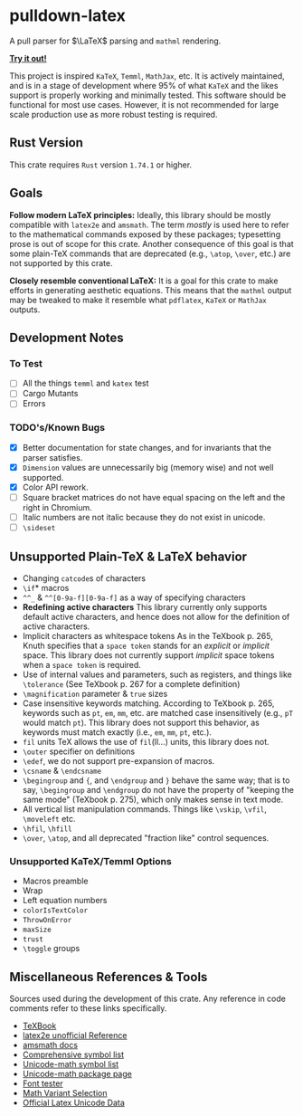 # pulldown-latex

A pull parser for $\LaTeX$ parsing and `mathml` rendering.

[__Try it out!__](https://carloskiki.github.io/pulldown-latex/)

This project is inspired `KaTeX`, `Temml`, `MathJax`, etc. It is actively maintained, and is in a stage of development where
95% of what `KaTeX` and the likes support is properly working and minimally tested. This software
should be functional for most use cases. However, it is not recommended for large scale production
use as more robust testing is required.

## Rust Version

This crate requires `Rust` version `1.74.1` or higher.

## Goals

__Follow modern LaTeX principles:__
Ideally, this library should be mostly compatible with `latex2e` and `amsmath`. The term
_mostly_ is used here to refer to the mathematical commands exposed by these packages; typesetting prose
is out of scope for this crate. Another consequence of this goal is that some plain-TeX commands that
are deprecated (e.g., `\atop`, `\over`, etc.) are not supported by this crate.

__Closely resemble conventional LaTeX:__
It is a goal for this crate to make efforts in generating aesthetic equations. This means that
the `mathml` output may be tweaked to make it resemble what `pdflatex`, `KaTeX` or `MathJax` outputs.

## Development Notes

### To Test
- [ ] All the things `temml` and `katex` test
- [ ] Cargo Mutants
- [ ] Errors

### TODO's/Known Bugs
- [x] Better documentation for state changes, and for invariants that the parser satisfies.
- [x] `Dimension` values are unnecessarily big (memory wise) and not well supported.
- [x] Color API rework.
- [ ] Square bracket matrices do not have equal spacing on the left and the right in Chromium.
- [ ] Italic numbers are not italic because they do not exist in unicode.
- [ ] `\sideset`

## Unsupported Plain-TeX & LaTeX behavior

- Changing `catcode`s of characters
- `\if`* macros
- `^^_` & `^^[0-9a-f][0-9a-f]` as a way of specifying characters
- __Redefining active characters__
    This library currently only supports default active characters, and hence does not allow for the 
    definition of active characters.
- Implicit characters as whitespace tokens
    As in the TeXbook p. 265, Knuth specifies that a `space token` stands for an _explicit_ or _implicit_
    space. This library does not currently support _implicit_ space tokens when a `space token` is required.
- Use of internal values and parameters, such as registers, and things like `\tolerance`
    (See TeXbook p. 267 for a complete definition)
- `\magnification` parameter & `true` sizes
- Case insensitive keywords matching. 
    According to TeXbook p. 265, keywords such as `pt`, `em`, `mm`, etc. are matched case insensitively (e.g.,
    `pT` would match `pt`). This library does not support this behavior, as keywords must match exactly (i.e., 
    `em`, `mm`, `pt`, etc.).
- `fil` units
    TeX allows the use of `fil`(ll...) units, this library does not.
- `\outer` specifier on definitions
- `\edef`, we do not support pre-expansion of macros.
- `\csname` & `\endcsname`
- `\begingroup` and `{`, and `\endgroup` and `}` behave the same way; that is to say, 
    `\begingroup` and `\endgroup` do not have the property of "keeping the same mode" (TeXbook p. 275),
    which only makes sense in text mode.
- All vertical list manipulation commands.
    Things like `\vskip`, `\vfil`, `\moveleft` etc.
- `\hfil`, `\hfill`
- `\over`, `\atop`, and all deprecated "fraction like" control sequences.

### Unsupported KaTeX/Temml Options

- Macros preamble
- Wrap
- Left equation numbers
- `colorIsTextColor`
- `ThrowOnError`
- `maxSize`
- `trust`
- `\toggle` groups

## Miscellaneous References & Tools
Sources used during the development of this crate. Any reference in code comments refer to
these links specifically.

- [TeXBook](https://visualmatheditor.equatheque.net/doc/texbook.pdf)
- [latex2e unofficial Reference](https://tug.org/texinfohtml/latex2e.html)
- [amsmath docs](https://www.latex-project.org/help/documentation/amsldoc.pdf)
- [Comprehensive symbol list](https://mirror.its.dal.ca/ctan/info/symbols/comprehensive/symbols-letter.pdf)
- [Unicode-math symbol list](https://mirror.its.dal.ca/ctan/macros/unicodetex/latex/unicode-math/unimath-symbols.pdf)
- [Unicode-math package page](https://ctan.org/pkg/unicode-math)
- [Font tester](https://fred-wang.github.io/MathFonts/)
- [Math Variant Selection](https://milde.users.sourceforge.net/LUCR/Math/math-font-selection.xhtml#math-styles)
- [Official Latex Unicode Data](https://github.com/latex3/unicode-data)

